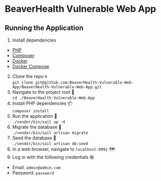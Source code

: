 # BeaverHealth Vulnerable Web App
## Running the Application
1. Install dependencies
- [PHP](https://www.php.net/manual/en/install.php)
- [Composer](https://getcomposer.org/doc/00-intro.md)
- [Docker](https://www.docker.com/get-started/)
- [Docker Compose](https://docs.docker.com/compose/install/)
2. Clone the repo 🌀   
  `git clone git@github.com:BeaverHealth-Vulnerable-Web-App/BeaverHealth-Vulnerable-Web-App.git`
3. Navigate to the project root 🫚  
  `cd ./BeaverHealth-Vulnerable-Web-App`
4. Install PHP dependencies 📦  
  `composer install`
5. Run the application 🏃  
  `./vendor/bin/sail up -d`
6. Migrate the database 🧳  
  `./vendor/bin/sail artisan migrate`
7. Seed the database 🌱  
  `./vendor/bin/sail artisan db:seed`
8. In a web browser, navigate to `localhost:9991` 🗺️  
9. Log in with the following credentials ㊙️  
  - Email: `admin@admin.com`
  - Password: `password`
